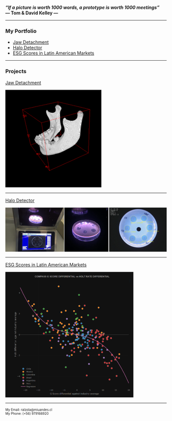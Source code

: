 
**_“If a picture is worth 1000 words, a prototype is worth 1000 meetings”_ <br>
                                                  — Tom & David Kelley —**

---


### My Portfolio

- [Jaw Detachment](/1_Jaw_Detachment)
- [Halo Detector](/2_Halo_Detector)
- [ESG Scores in Latin American Markets](/3_ESG_Scores)

---

### Projects

[Jaw Detachment](/1_Jaw_Detachment)

<img src="images/JawDetachmentResults/Img_final.png" width="300" height="303">

---

[Halo Detector](/2_Halo_Detector)

<img src="images/Halo_Detector/intro.png?raw=true"/>

---

[ESG Scores in Latin American Markets](/3_ESG_Scores)

<img src="images/ESG/Fit.png" width="400" height="390">

---
<p style="font-size:10px">
My Email: ralzola@miuandes.cl <br> My Phone: (+56) 979166920 </p>
<!-- Remove above link if you don't want to attibute -->

